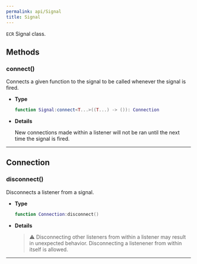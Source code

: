 ```yaml
---
permalink: api/Signal
title: Signal
---
```


`ECR` Signal class.

## Methods

### connect()

Connects a given function to the signal to be called whenever the signal is fired.

- **Type**

    ```lua
    function Signal:connect<T...>((T...) -> ()): Connection
    ```

- **Details**

    New connections made within a listener will not be ran until the next time the signal is fired.

---

## Connection

### disconnect()

Disconnects a listener from a signal.

- **Type**
  
    ```lua
    function Connection:disconnect()
    ```

- **Details**

    > ⚠️ Disconnecting other listeners from within a listener may result in unexpected behavior.
    > Disconnecting a listenener from within itself is allowed.

---

